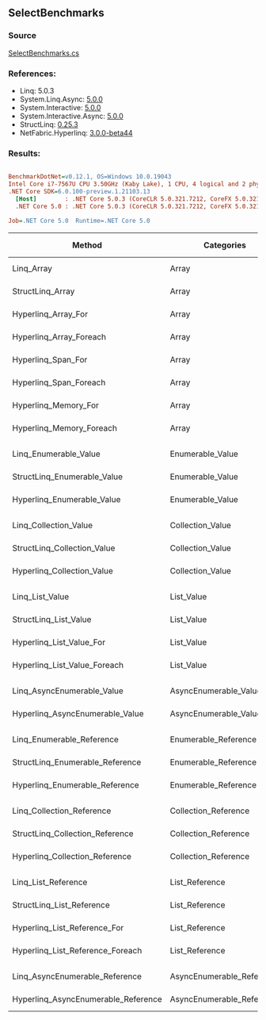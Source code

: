 ﻿## SelectBenchmarks

### Source
[SelectBenchmarks.cs](../NetFabric.Hyperlinq.Benchmarks/Benchmarks/SelectBenchmarks.cs)

### References:
- Linq: 5.0.3
- System.Linq.Async: [5.0.0](https://www.nuget.org/packages/System.Linq.Async/5.0.0)
- System.Interactive: [5.0.0](https://www.nuget.org/packages/System.Interactive/5.0.0)
- System.Interactive.Async: [5.0.0](https://www.nuget.org/packages/System.Interactive.Async/5.0.0)
- StructLinq: [0.25.3](https://www.nuget.org/packages/StructLinq/0.25.3)
- NetFabric.Hyperlinq: [3.0.0-beta44](https://www.nuget.org/packages/NetFabric.Hyperlinq/3.0.0-beta44)

### Results:
``` ini

BenchmarkDotNet=v0.12.1, OS=Windows 10.0.19043
Intel Core i7-7567U CPU 3.50GHz (Kaby Lake), 1 CPU, 4 logical and 2 physical cores
.NET Core SDK=6.0.100-preview.1.21103.13
  [Host]        : .NET Core 5.0.3 (CoreCLR 5.0.321.7212, CoreFX 5.0.321.7212), X64 RyuJIT
  .NET Core 5.0 : .NET Core 5.0.3 (CoreCLR 5.0.321.7212, CoreFX 5.0.321.7212), X64 RyuJIT

Job=.NET Core 5.0  Runtime=.NET Core 5.0  

```
|                              Method |                Categories | Count |       Mean |    Error |   StdDev | Ratio |  Gen 0 | Gen 1 | Gen 2 | Allocated |
|------------------------------------ |-------------------------- |------ |-----------:|---------:|---------:|------:|-------:|------:|------:|----------:|
|                          Linq_Array |                     Array |   100 |   663.9 ns |  4.95 ns |  3.87 ns |  1.00 | 0.0229 |     - |     - |      48 B |
|                    StructLinq_Array |                     Array |   100 |   216.4 ns |  0.85 ns |  0.75 ns |  0.33 |      - |     - |     - |         - |
|                 Hyperlinq_Array_For |                     Array |   100 |   223.8 ns |  1.21 ns |  1.07 ns |  0.34 |      - |     - |     - |         - |
|             Hyperlinq_Array_Foreach |                     Array |   100 |   232.6 ns |  0.81 ns |  0.72 ns |  0.35 |      - |     - |     - |         - |
|                  Hyperlinq_Span_For |                     Array |   100 |   220.2 ns |  0.70 ns |  0.59 ns |  0.33 |      - |     - |     - |         - |
|              Hyperlinq_Span_Foreach |                     Array |   100 |   208.1 ns |  0.86 ns |  0.76 ns |  0.31 |      - |     - |     - |         - |
|                Hyperlinq_Memory_For |                     Array |   100 |   300.7 ns |  1.33 ns |  1.18 ns |  0.45 |      - |     - |     - |         - |
|            Hyperlinq_Memory_Foreach |                     Array |   100 |   238.5 ns |  1.61 ns |  1.51 ns |  0.36 |      - |     - |     - |         - |
|                                     |                           |       |            |          |          |       |        |       |       |           |
|               Linq_Enumerable_Value |          Enumerable_Value |   100 | 1,202.4 ns |  7.28 ns |  6.81 ns |  1.00 | 0.0420 |     - |     - |      88 B |
|         StructLinq_Enumerable_Value |          Enumerable_Value |   100 |   804.7 ns |  2.91 ns |  2.58 ns |  0.67 | 0.0153 |     - |     - |      32 B |
|          Hyperlinq_Enumerable_Value |          Enumerable_Value |   100 |   760.8 ns |  4.59 ns |  4.29 ns |  0.63 | 0.0153 |     - |     - |      32 B |
|                                     |                           |       |            |          |          |       |        |       |       |           |
|               Linq_Collection_Value |          Collection_Value |   100 | 1,255.0 ns |  4.88 ns |  4.57 ns |  1.00 | 0.0420 |     - |     - |      88 B |
|         StructLinq_Collection_Value |          Collection_Value |   100 |   803.8 ns |  4.28 ns |  3.80 ns |  0.64 | 0.0153 |     - |     - |      32 B |
|          Hyperlinq_Collection_Value |          Collection_Value |   100 |   804.1 ns |  4.24 ns |  3.97 ns |  0.64 | 0.0153 |     - |     - |      32 B |
|                                     |                           |       |            |          |          |       |        |       |       |           |
|                     Linq_List_Value |                List_Value |   100 | 1,246.2 ns |  7.50 ns |  7.02 ns |  1.00 | 0.0420 |     - |     - |      88 B |
|               StructLinq_List_Value |                List_Value |   100 |   374.3 ns |  1.37 ns |  1.28 ns |  0.30 |      - |     - |     - |         - |
|            Hyperlinq_List_Value_For |                List_Value |   100 |   379.3 ns |  2.02 ns |  1.79 ns |  0.30 |      - |     - |     - |         - |
|        Hyperlinq_List_Value_Foreach |                List_Value |   100 |   438.2 ns |  1.85 ns |  1.64 ns |  0.35 |      - |     - |     - |         - |
|                                     |                           |       |            |          |          |       |        |       |       |           |
|          Linq_AsyncEnumerable_Value |     AsyncEnumerable_Value |   100 | 8,049.3 ns | 71.78 ns | 59.94 ns |  1.00 | 0.0458 |     - |     - |     104 B |
|     Hyperlinq_AsyncEnumerable_Value |     AsyncEnumerable_Value |   100 | 6,039.2 ns | 42.93 ns | 38.05 ns |  0.75 | 0.1373 |     - |     - |     296 B |
|                                     |                           |       |            |          |          |       |        |       |       |           |
|           Linq_Enumerable_Reference |      Enumerable_Reference |   100 |   970.1 ns |  4.77 ns |  4.23 ns |  1.00 | 0.0420 |     - |     - |      88 B |
|     StructLinq_Enumerable_Reference |      Enumerable_Reference |   100 |   521.8 ns |  3.76 ns |  3.52 ns |  0.54 | 0.0153 |     - |     - |      32 B |
|      Hyperlinq_Enumerable_Reference |      Enumerable_Reference |   100 |   567.1 ns |  2.01 ns |  1.88 ns |  0.58 | 0.0153 |     - |     - |      32 B |
|                                     |                           |       |            |          |          |       |        |       |       |           |
|           Linq_Collection_Reference |      Collection_Reference |   100 |   982.2 ns |  7.73 ns |  7.23 ns |  1.00 | 0.0420 |     - |     - |      88 B |
|     StructLinq_Collection_Reference |      Collection_Reference |   100 |   572.1 ns |  3.56 ns |  3.16 ns |  0.58 | 0.0153 |     - |     - |      32 B |
|      Hyperlinq_Collection_Reference |      Collection_Reference |   100 |   597.5 ns |  2.98 ns |  2.49 ns |  0.61 | 0.0153 |     - |     - |      32 B |
|                                     |                           |       |            |          |          |       |        |       |       |           |
|                 Linq_List_Reference |            List_Reference |   100 |   963.6 ns |  4.80 ns |  4.26 ns |  1.00 | 0.0420 |     - |     - |      88 B |
|           StructLinq_List_Reference |            List_Reference |   100 |   571.2 ns |  1.89 ns |  1.68 ns |  0.59 | 0.0153 |     - |     - |      32 B |
|        Hyperlinq_List_Reference_For |            List_Reference |   100 |   404.5 ns |  1.52 ns |  1.35 ns |  0.42 |      - |     - |     - |         - |
|    Hyperlinq_List_Reference_Foreach |            List_Reference |   100 |   438.0 ns |  1.18 ns |  0.98 ns |  0.45 |      - |     - |     - |         - |
|                                     |                           |       |            |          |          |       |        |       |       |           |
|      Linq_AsyncEnumerable_Reference | AsyncEnumerable_Reference |   100 | 8,251.7 ns | 41.70 ns | 36.97 ns |  1.00 | 0.0458 |     - |     - |     104 B |
| Hyperlinq_AsyncEnumerable_Reference | AsyncEnumerable_Reference |   100 | 5,954.0 ns | 20.49 ns | 18.17 ns |  0.72 | 0.1373 |     - |     - |     296 B |
